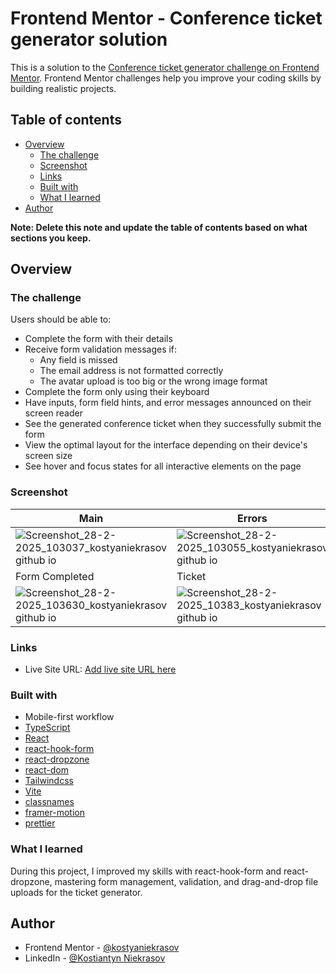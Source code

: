 # Frontend Mentor - Conference ticket generator solution

This is a solution to the [Conference ticket generator challenge on Frontend Mentor](https://www.frontendmentor.io/challenges/conference-ticket-generator-oq5gFIU12w). Frontend Mentor challenges help you improve your coding skills by building realistic projects.

## Table of contents

- [Overview](#overview)
  - [The challenge](#the-challenge)
  - [Screenshot](#screenshot)
  - [Links](#links)
  - [Built with](#built-with)
  - [What I learned](#what-i-learned)
- [Author](#author)

**Note: Delete this note and update the table of contents based on what sections you keep.**

## Overview

### The challenge

Users should be able to:

- Complete the form with their details
- Receive form validation messages if:
  - Any field is missed
  - The email address is not formatted correctly
  - The avatar upload is too big or the wrong image format
- Complete the form only using their keyboard
- Have inputs, form field hints, and error messages announced on their screen reader
- See the generated conference ticket when they successfully submit the form
- View the optimal layout for the interface depending on their device's screen size
- See hover and focus states for all interactive elements on the page

### Screenshot

|  Main                                   | Errors                                   |
|-----------------------------------------------|-----------------------------------------------|
| ![Screenshot_28-2-2025_103037_kostyaniekrasov github io](https://github.com/user-attachments/assets/be836ccd-46ca-4f41-8c4d-57e4d658458a)   | ![Screenshot_28-2-2025_103055_kostyaniekrasov github io](https://github.com/user-attachments/assets/af7d5d14-11a3-4a1a-ba41-7fc18a9320f8)   |
| Form Completed                                 | Ticket                                   |
|![Screenshot_28-2-2025_103630_kostyaniekrasov github io](https://github.com/user-attachments/assets/e2b9b818-ad60-45d4-b785-fc3a4a0627fe)   | ![Screenshot_28-2-2025_10383_kostyaniekrasov github io](https://github.com/user-attachments/assets/aa8b303b-e507-4c72-b814-7bc1e438aa7d)  |






### Links

- Live Site URL: [Add live site URL here](https://kostyaniekrasov.github.io/ticket-generator/ticket)

### Built with

- Mobile-first workflow
- [TypeScript](https://www.typescriptlang.org/)
- [React](https://reactjs.org/)
- [react-hook-form](https://react-hook-form.com/)
- [react-dropzone](https://react-dropzone.js.org/)
- [react-dom](https://react.dev/reference/react)
- [Tailwindcss](https://tailwindcss.com/)
- [Vite](https://vite.dev/)
- [classnames](https://vite.dev/)
- [framer-motion](https://motion.dev/)
- [prettier](https://prettier.io/)



### What I learned

During this project, I improved my skills with react-hook-form and react-dropzone, mastering form management, validation, and drag-and-drop file uploads for the ticket generator.

## Author

- Frontend Mentor - [@kostyaniekrasov](https://www.frontendmentor.io/profile/kostyaniekrasov)
- LinkedIn - [@Kostiantyn Niekrasov](www.linkedin.com/in/kostiantyn-niekrasov)

